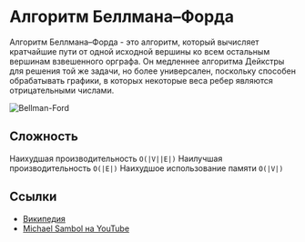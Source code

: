 # Алгоритм Беллмана–Форда

Алгоритм Беллмана–Форда - это алгоритм, который вычисляет кратчайшие пути от одной исходной вершины ко всем остальным вершинам взвешенного орграфа. Он медленнее алгоритма Дейкстры для решения той же задачи, но более универсален, поскольку способен обрабатывать графики, в которых некоторые веса ребер являются отрицательными числами.

![Bellman-Ford](https://upload.wikimedia.org/wikipedia/commons/2/2e/Shortest_path_Dijkstra_vs_BellmanFord.gif)

## Сложность

Наихудшая производительность `O(|V||E|)`
Наилучшая производительность	`O(|E|)`
Наихудшое использование памяти `O(|V|)`

## Ссылки

- [Википедия](https://en.wikipedia.org/wiki/Bellman%E2%80%93Ford_algorithm)
- [Michael Sambol на YouTube](https://www.youtube.com/watch?v=obWXjtg0L64&list=PLLXdhg_r2hKA7DPDsunoDZ-Z769jWn4R8)
